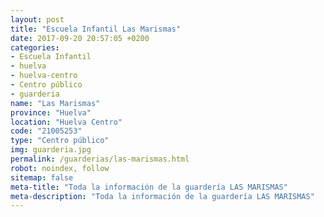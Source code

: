 ```yaml
---
layout: post
title: "Escuela Infantil Las Marismas"
date: 2017-09-20 20:57:05 +0200
categories:
- Escuela Infantil
- huelva
- huelva-centro
- Centro público
- guarderia
name: "Las Marismas"
province: "Huelva"
location: "Huelva Centro"
code: "21005253"
type: "Centro público"
img: guarderia.jpg
permalink: /guarderias/las-marismas.html
robot: noindex, follow
sitemap: false
meta-title: "Toda la información de la guardería LAS MARISMAS"
meta-description: "Toda la información de la guardería LAS MARISMAS"
---
```

